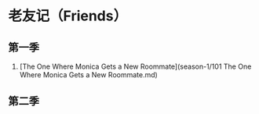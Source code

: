 # 老友记（Friends）

## 第一季

1. [The One Where Monica Gets a New Roommate](season-1/101 The One Where Monica Gets a New Roommate.md)

## 第二季